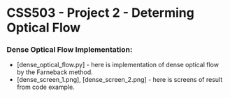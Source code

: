 # CSS503 - Project 2 - Determing Optical Flow
### Dense Optical Flow Implementation:
- [dense_optical_flow.py] - here is implementation of dense optical flow by the Farneback method.
- [dense_screen_1.png], [dense_screen_2.png] - here is screens of result from code example.
